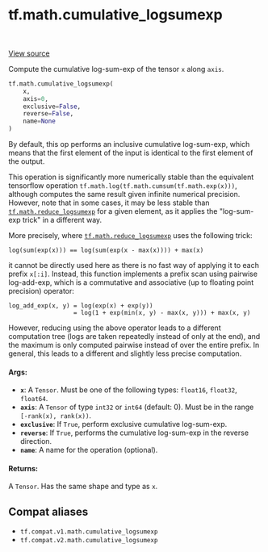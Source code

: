 <div itemscope itemtype="http://developers.google.com/ReferenceObject">
<meta itemprop="name" content="tf.math.cumulative_logsumexp" />
<meta itemprop="path" content="Stable" />
</div>

# tf.math.cumulative_logsumexp

<!-- Insert buttons and diff -->

<table class="tfo-notebook-buttons tfo-api" align="left">
</table>

<a target="_blank" href="/code/stable/tensorflow/python/ops/math_ops.py">View source</a>



Compute the cumulative log-sum-exp of the tensor `x` along `axis`.

``` python
tf.math.cumulative_logsumexp(
    x,
    axis=0,
    exclusive=False,
    reverse=False,
    name=None
)
```



<!-- Placeholder for "Used in" -->

By default, this op performs an inclusive cumulative log-sum-exp, which means
that the first element of the input is identical to the first element of
the output.

This operation is significantly more numerically stable than the equivalent
tensorflow operation `tf.math.log(tf.math.cumsum(tf.math.exp(x)))`, although
computes the same result given infinite numerical precision. However, note
that in some cases, it may be less stable than <a href="../../tf/math/reduce_logsumexp.md"><code>tf.math.reduce_logsumexp</code></a>
for a given element, as it applies the "log-sum-exp trick" in a different
way.

More precisely, where <a href="../../tf/math/reduce_logsumexp.md"><code>tf.math.reduce_logsumexp</code></a> uses the following trick:

```
log(sum(exp(x))) == log(sum(exp(x - max(x)))) + max(x)
```

it cannot be directly used here as there is no fast way of applying it
to each prefix `x[:i]`. Instead, this function implements a prefix
scan using pairwise log-add-exp, which is a commutative and associative
(up to floating point precision) operator:

```
log_add_exp(x, y) = log(exp(x) + exp(y))
                  = log(1 + exp(min(x, y) - max(x, y))) + max(x, y)
```

However, reducing using the above operator leads to a different computation
tree (logs are taken repeatedly instead of only at the end), and the maximum
is only computed pairwise instead of over the entire prefix. In general, this
leads to a different and slightly less precise computation.

#### Args:


* <b>`x`</b>: A `Tensor`. Must be one of the following types: `float16`, `float32`,
  `float64`.
* <b>`axis`</b>: A `Tensor` of type `int32` or `int64` (default: 0). Must be in the
  range `[-rank(x), rank(x))`.
* <b>`exclusive`</b>: If `True`, perform exclusive cumulative log-sum-exp.
* <b>`reverse`</b>: If `True`, performs the cumulative log-sum-exp in the reverse
  direction.
* <b>`name`</b>: A name for the operation (optional).


#### Returns:

A `Tensor`. Has the same shape and type as `x`.


## Compat aliases

* `tf.compat.v1.math.cumulative_logsumexp`
* `tf.compat.v2.math.cumulative_logsumexp`


